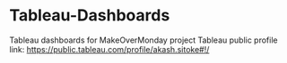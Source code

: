 # Tableau-Dashboards
Tableau dashboards for MakeOverMonday project
Tableau public profile link: https://public.tableau.com/profile/akash.sitoke#!/
